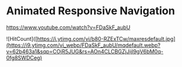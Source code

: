 # Animated Responsive Navigation
https://www.youtube.com/watch?v=FDaSkF_aubU

![HitCount]([https://i.ytimg.com/vi/b80-RZExTCw/maxresdefault.jpg](https://i9.ytimg.com/vi_webp/FDaSkF_aubU/mqdefault.webp?v=62b463a1&sqp=COjR5JUG&rs=AOn4CLCBGZjJijl9gV6bM0q-0fg8SWDCeg)
